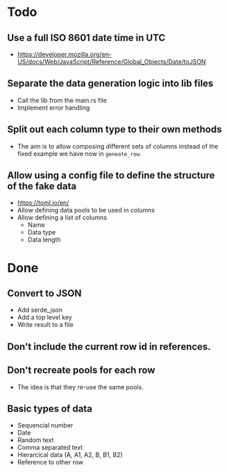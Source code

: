 # Todo

## Use a full ISO 8601 date time in UTC
* https://developer.mozilla.org/en-US/docs/Web/JavaScript/Reference/Global_Objects/Date/toJSON

## Separate the data generation logic into lib files
* Call the lib from the main.rs file
* Implement error handling

## Split out each column type to their own methods
* The aim is to allow composing different sets of columns instead of the fixed example we have now in `geneate_row`.

## Allow using a config file to define the structure of the fake data
* https://toml.io/en/
* Allow defining data pools to be used in columns
* Allow defining a list of columns
    * Name
    * Data type
    * Data length


# Done

## Convert to JSON
* Add serde_json
* Add a top level key
* Write result to a file

## Don't include the current row id in references.

## Don't recreate pools for each row
* The idea is that they re-use the same pools.

## Basic types of data
* Sequencial number
* Date
* Random text
* Comma separated text
* Hierarcical data (A, A1, A2, B, B1, B2)
* Reference to other row


